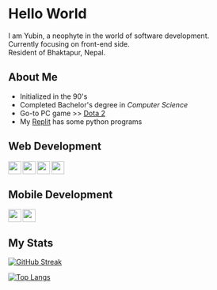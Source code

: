 # **Hello World**  

I am Yubin, a neophyte in the world of software development.  
Currently focusing on front-end side.  
Resident of Bhaktapur, Nepal.  

## About Me  
- Initialized in the 90's
- Completed Bachelor's degree in *Computer Science*
- Go-to PC game >> [Dota 2](https://www.dota2.com/home)
- My [Replit](https://replit.com/@YubinKarki) has some python programs  

## Web Development  

[<img align="left" width="26px" src="https://cdn.jsdelivr.net/gh/devicons/devicon/icons/html5/html5-original.svg" decoding="async" loading="lazy" />](https://developer.mozilla.org/en-US/docs/Glossary/HTML)  

[<img align="left" width="26px" src="https://cdn.jsdelivr.net/gh/devicons/devicon/icons/css3/css3-original.svg" decoding="async" loading="lazy" />](https://developer.mozilla.org/en-US/docs/Glossary/CSS)  

[<img align="left" width="26px" src="https://cdn.jsdelivr.net/gh/devicons/devicon/icons/javascript/javascript-original.svg" decoding="async" loading="lazy" />](https://developer.mozilla.org/en-US/docs/Glossary/JavaScript)  

[<img width="26px" src="https://cdn.jsdelivr.net/gh/devicons/devicon/icons/react/react-original.svg" decoding="async" loading="lazy" />](https://react.dev/)  

## Mobile Development  

[<img align="left" width="26px" src="https://cdn.jsdelivr.net/gh/devicons/devicon/icons/typescript/typescript-original.svg" decoding="async" loading="lazy" />](https://www.typescriptlang.org/)

[<img width="26px" src="https://cdn.jsdelivr.net/gh/devicons/devicon/icons/react/react-original.svg" decoding="async" loading="lazy" />](https://reactnative.dev/)  

## My Stats  
[![GitHub Streak](https://github-readme-streak-stats-xi.vercel.app/?user=yubinkarki&theme=transparent&hide_border=true&card_width=700&hide_current_streak=true)](https://git.io/streak-stats)  

[![Top Langs](https://github-readme-stats-yubinkarki.vercel.app/api/top-langs/?username=yubinkarki&theme=transparent&hide_border=true&card_width=380&layout=compact)](https://github.com/anuraghazra/github-readme-stats)
